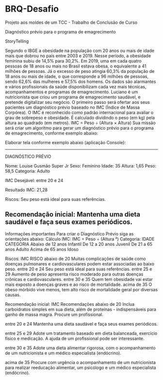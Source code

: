 # BRQ-Desafio
Projeto aos moldes de um TCC - Trabalho de Conclusão de Curso

Diagnóstico prévio para o programa de emagrecimento

StoryTelling

Segundo o IBGE a obesidade na população com 20 anos ou mais de idade mais que dobrou
no país entre 2003 e 2019. Nesse período, a obesidade feminina subiu de 14,5% para 30,2%.
Em 2019, uma em cada quatro pessoas de 18 anos ou mais no Brasil estava obesa, o
equivalente a 41 milhões de pessoas. Já o excesso de peso atingia 60,3% da população de 18
anos ou mais de idade, o que corresponde a 96 milhões de pessoas, sendo 62,6% das
mulheres e 57,5% dos homens.
Os dados são alarmantes e vários profissionais da saúde disponibilizam cada vez mais
técnicas, acompanhamentos e programas de emagrecimento. Luciano é um nutricionista
que criou um programa de emagrecimento saudável, e pretende digitalizar seu negócio. O
primeiro passo será ofertar aos seus pacientes um diagnóstico prévio baseado no IMC
(Índice de Massa Corpórea).
O IMC é reconhecido como padrão internacional para avaliar o grau de sobrepeso e
obesidade. É calculado dividindo o peso (em kg) pela altura ao quadrado (em metros).
IMC = Peso ÷ (Altura × Altura)
Sua missão será criar um algoritmo para gerar um diagnóstico prévio para o programa de
emagrecimento, conforme exemplo abaixo:

Elaborar tela conforme exemplo abaixo (aplicação Console):

---------------------------------------------------------------------------
DIAGNÓSTICO PRÉVIO

Nome: Louise Gusmão Super Jr
Sexo: Feminino
Idade: 35
Altura: 1,65
Peso: 58,5
Categoria: Adulto


IMC Desejável: entre 20 e 24

Resultado IMC: 21,28

Riscos: Seu peso está ideal para suas referências.

Recomendação inicial: Mantenha uma dieta saudável e
faça seus exames periódicos.
---------------------------------------------------------------------------

Informações importantes
Para criar o Diagnóstico Prévio siga as orientações abaixo:
Cálculo IMC:
IMC = Peso ÷ (Altura ²)
Categoria:
IDADE             CATEGORIA
Abaixo de 12 anos Infantil
De 12 a 20 anos Juvenil
De 21 a 65 anos Adulto
Acima de 65 anos Idoso

Riscos:
IMC           RISCO
abaixo de 20  Muitas complicações de saúde como doenças pulmonares e
cardiovasculares podem estar associadas ao baixo peso.
entre 20 e 24 Seu peso está ideal para suas referências.
entre 25 e 29 Aumento de peso apresenta risco moderado para outras doenças
crônicas e cardiovasculares.
entre 30 e 35 Quem tem obesidade vai estar mais exposto a doenças graves e ao
risco de mortalidade.
acima de 35 O obeso mórbido vive menos, tem alto risco de mortalidade geral
por diversas causas.

Recomendação inicial:
IMC       Recomendações
abaixo de 20 Inclua carboidratos simples em sua dieta, além de proteínas -
indispensáveis para ganho de massa magra. Procure um profissional.

entre 20 e 24 Mantenha uma dieta saudável e faça seus exames periódicos.

entre 25 e 29 Adote um tratamento baseado em dieta balanceada, exercício físico
e medicação. A ajuda de um profissional pode ser interessante.

entre 30 e 35 Adote uma dieta alimentar rigorosa, com o acompanhamento de um
nutricionista e um médico especialista (endócrino).

acima de 35 Procure com urgência o acompanhamento de um nutricionista para
realizar reeducação alimentar, um psicólogo e um médico especialista (endócrino).

